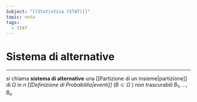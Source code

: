 ```yaml
---
Subject: "[[Statistica (STAT)]]"
topic: nota
tags:
  - STAT
---
```

# Sistema di alternative
---
si chiama __sistema di alternative__ una [[Partizione di un insieme|partizione]] di $\Omega$ in $n$ _[[Definizione di Probabilita|eventi]]_ ($B\subset \Omega$ ) non trascurabili $B_1,\dots,B_n$ 
